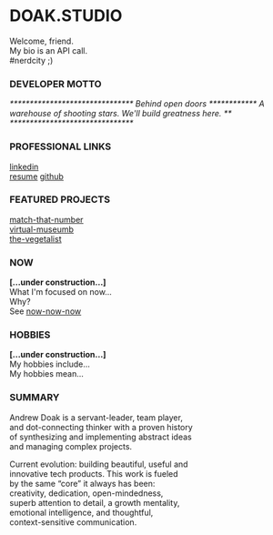 # DOAK.STUDIO
Welcome, friend.  
My bio is an API call.  
#nerdcity ;)     

### DEVELOPER MOTTO
<i>  
*******************************  
Behind open doors ************  
A warehouse of shooting stars.  
We'll build greatness here. **  
*******************************  
</i>

### PROFESSIONAL LINKS 
<u><a href="https://www.linkedin.com/in/doak-andrew/" target="_blank" style="font-size: 1em">linkedin</a></u>  
<u><a href="https://andrewdoak.github.io/doak.studio/" target="_blank" style="font-size: 1em">resume</a></u>
<u><a href="https://github.com/andrewdoak/" target="_blank" style="font-size: 1em">github</a></u> 


### FEATURED PROJECTS
<u><a href="https://github.com/andrewdoak/p5js-matching-game" target="_blank" style="font-size: 1em">match-that-number</a></u>  
<u><a href="https://github.com/andrewdoak/aic-api-react" target="_blank" style="font-size: 1em">virtual-museumb</a></u>  
<u><a href="https://github.com/andrewdoak/thevegetalist" target="_blank" style="font-size: 1em">the-vegetalist</a></u>  

### NOW
<b>[...under construction...]</b>  
What I'm focused on now...  
Why?   
See <u><a href="https://nownownow.com/about" target="_blank" style="font-size: 1em">now-now-now</a></u>  


### HOBBIES
<b>[...under construction...]</b>  
My hobbies include...  
My hobbies mean...

### SUMMARY
Andrew Doak is a servant-leader, team player,  
and dot-connecting thinker with a proven history  
of synthesizing and implementing abstract ideas  
and managing complex projects. 

Current evolution: building beautiful, useful and  
innovative tech products. This work is fueled  
by the same “core” it always has been:  
creativity, dedication, open-mindedness,    
superb attention to detail, a growth mentality,   
emotional intelligence, and thoughtful,  
context-sensitive communication.
